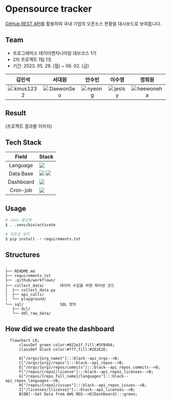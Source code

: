 # Opensource tracker

[GitHub REST API](https://docs.github.com/ko/rest?apiVersion=v3)를 활용하여 국내 기업의 오픈소스 현황을 대시보드로 보여줍니다.

## Team

- 프로그래머스 데이터엔지니어링 데브코스 1기
- 2차 프로젝트 1팀 1조
- 기간: 2023. 05. 29. (월) ~ 06. 02. (금)

| **김민석** | **서대원** | **안수빈** | **이수영** | **정희원** |
|:---:|:---:|:---:|:---:|:---:|
| ![kmus1232](https://github.com/kmus1232.png) | ![DaewonSeo](https://github.com/DaewonSeo.png) | ![nyeong](https://github.com/nyeong.png) | ![jeslsy](https://github.com/jeslsy.png) | ![heewoneha](https://github.com/heewoneha.png) |


## Result
(프로젝트 결과물 이미지)


## Tech Stack

| Field | Stack |
|:---:|:---|
| Language | <img src="https://img.shields.io/badge/Python-3776AB?style=for-the-badge&logo=Python&logoColor=white"/> |
| Data Base | <img src="https://img.shields.io/badge/Amazon RDS-232F3E?style=for-the-badge&logo=amazonaws&logoColor=white"/> <img src="https://img.shields.io/badge/PostgreSQL-336791?style=for-the-badge&logo=postgresql&logoColor=white"/>  |
| Dashboard | <img src="https://img.shields.io/badge/Preset-04B404?style=for-the-badge&logo=preset&logoColor=white"/> |
| Cron-job | <img src="https://img.shields.io/badge/github actions-181717?style=for-the-badge&logo=githubactions&logoColor=white"> |


## Usage

```bash
# venv 활성화
$ . .venv/bin/activate

# 의존성 설치
$ pip install -r requirements.txt
```


## Structures

```
.
├── README.md
├── requirements.txt
├── .github/workflows/
├── collect_data/       데이터 수집을 위한 파이썬 코드
│  ├── collect_data.py
│  ├── api_calls/
│  └── playground/
└── sql/                SQL 정의
   ├── dcl/
   └── ddl_raw_data/
```


## How did we create the dashboard

```mermaid
  flowchart LR;
      classDef green color:#022e1f,fill:#5FB404;
      classDef black color:#fff,fill:#2E2E2E;

      A["/orgs/{org_name}"]:::black--api_orgs-->B;
      C["/orgs/{org}/repos"]:::black--api_repos-->B;
      E["/orgs/{org}/repos/commits"]:::black--api_repos_commits-->B;
      F["/repos/{repo}/license"]:::black--api_repos_licenses-->B;
      G["/repos/{repo_full_name}/languages"]:::black--api_repos_languages-->B;
      H["/repos/{repo}/issues"]:::black--api_repos_issues-->B;
      I["/licenses/{license}"]:::black--api_licenses-->B;
      B[DB]--Get Data from AWS RDS-->D[Dashboard]:::green;
```
